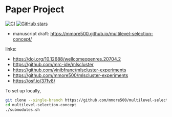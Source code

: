 # Paper Project

[![CI](https://github.com/mmore500/multilevel-selection-concept/actions/workflows/ci.yaml/badge.svg)](https://github.com/mmore500/multilevel-selection-concept/actions/workflows/ci.yaml)
[![GitHub stars](https://img.shields.io/github/stars/mmore500/multilevel-selection-concept.svg?style=flat-square&logo=github&label=Stars&logoColor=white)](https://github.com/mmore500/multilevel-selection-concept)

- manuscript draft: <https://mmore500.github.io/multilevel-selection-concept/>

links:
- https://doi.org/10.12688/wellcomeopenres.20704.2
- https://github.com/mrc-ide/mlscluster
- https://github.com/vinibfranc/mlscluster-experiments
- https://github.com/mmore500/mlscluster-experiments
- https://osf.io/37fv8/

To set up locally,
```bash
git clone --single-branch https://github.com/mmore500/multilevel-selection-concept.git
cd multilevel-selection-concept
./submodules.sh
```
